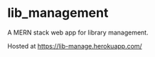 # lib_management
A MERN stack web app for library management.

Hosted at https://lib-manage.herokuapp.com/
